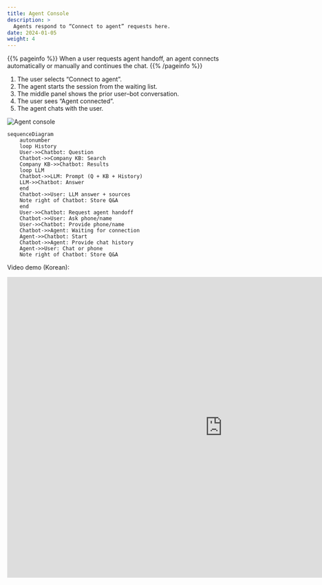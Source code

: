 ```yaml
---
title: Agent Console
description: >
  Agents respond to “Connect to agent” requests here.
date: 2024-01-05
weight: 4
---
```


{{% pageinfo %}}
When a user requests agent handoff, an agent connects automatically or manually and continues the chat.
{{% /pageinfo %}}

1. The user selects “Connect to agent”.
2. The agent starts the session from the waiting list.
3. The middle panel shows the prior user–bot conversation.
4. The user sees “Agent connected”.
5. The agent chats with the user.

![Agent console](/docs/tasks/image-1.png)

```mermaid
sequenceDiagram
    autonumber
    loop History
    User->>Chatbot: Question
    Chatbot->>Company KB: Search
    Company KB->>Chatbot: Results
    loop LLM
    Chatbot->>LLM: Prompt (Q + KB + History)
    LLM->>Chatbot: Answer
    end
    Chatbot->>User: LLM answer + sources
    Note right of Chatbot: Store Q&A
    end
    User->>Chatbot: Request agent handoff
    Chatbot->>User: Ask phone/name
    User->>Chatbot: Provide phone/name
    Chatbot->>Agent: Waiting for connection
    Agent->>Chatbot: Start
    Chatbot->>Agent: Provide chat history
    Agent->>User: Chat or phone
    Note right of Chatbot: Store Q&A
```

Video demo (Korean):

<iframe width="1000" height="700" src="https://www.youtube.com/embed/RW-2kjcbLGI?si=zoV89iY3H3PNS7yk&amp;controls=0&autoplay=1&mute=0&controls=0&loop=1&playlist=RW-2kjcbLGI" title="YouTube video player" frameborder="0" allow="accelerometer; autoplay; clipboard-write; encrypted-media; gyroscope; picture-in-picture; web-share" allowfullscreen></iframe>
